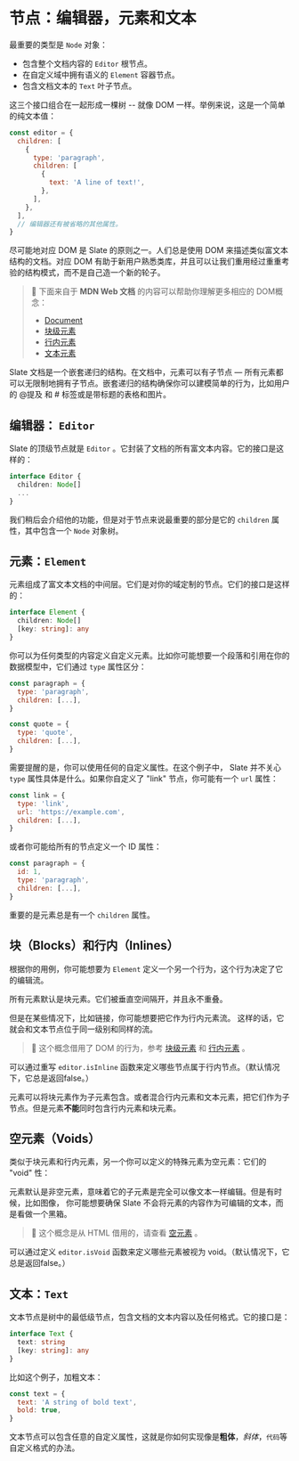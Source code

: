# 节点：编辑器，元素和文本

最重要的类型是 `Node` 对象：

- 包含整个文档内容的 `Editor` 根节点。
- 在自定义域中拥有语义的 `Element` 容器节点。
- 包含文档文本的 `Text` 叶子节点。

这三个接口组合在一起形成一棵树 -- 就像 DOM 一样。举例来说，这是一个简单的纯文本值：

```js
const editor = {
  children: [
    {
      type: 'paragraph',
      children: [
        {
          text: 'A line of text!',
        },
      ],
    },
  ],
  // 编辑器还有被省略的其他属性。
}
```

尽可能地对应 DOM 是 Slate 的原则之一。人们总是使用 DOM 来描述类似富文本结构的文档。对应 DOM 有助于新用户熟悉类库，并且可以让我们重用经过重重考验的结构模式，而不是自己造一个新的轮子。

> 🤖 下面来自于 **MDN Web 文档** 的内容可以帮助你理解更多相应的 DOM概念：
>
> - [Document](https://developer.mozilla.org/en-US/docs/Web/API/Document)
> - [块级元素](https://developer.mozilla.org/zh-CN/docs/Web/HTML/Block-level_elements)
> - [行内元素](https://developer.mozilla.org/zh-CN/docs/Web/HTML/Inline_elements)
> - [文本元素](https://developer.mozilla.org/en-US/docs/Web/API/Text)

Slate 文档是一个嵌套递归的结构。在文档中，元素可以有子节点 — 所有元素都可以无限制地拥有子节点。嵌套递归的结构确保你可以建模简单的行为，比如用户的 @提及 和 # 标签或是带标题的表格和图片。

##  编辑器： `Editor`

Slate 的顶级节点就是 `Editor` 。它封装了文档的所有富文本内容。它的接口是这样的：

```ts
interface Editor {
  children: Node[]
  ...
}
```

我们稍后会介绍他的功能，但是对于节点来说最重要的部分是它的 `children` 属性，其中包含一个 `Node` 对象树。

## 元素：`Element`

元素组成了富文本文档的中间层。它们是对你的域定制的节点。它们的接口是这样的：

```ts
interface Element {
  children: Node[]
  [key: string]: any
}
```

你可以为任何类型的内容定义自定义元素。比如你可能想要一个段落和引用在你的数据模型中，它们通过 `type` 属性区分：

```js
const paragraph = {
  type: 'paragraph',
  children: [...],
}

const quote = {
  type: 'quote',
  children: [...],
}
```

需要提醒的是，你可以使用任何的自定义属性。在这个例子中， Slate 并不关心 `type` 属性具体是什么。如果你自定义了 "link" 节点，你可能有一个 `url` 属性：

```js
const link = {
  type: 'link',
  url: 'https://example.com',
  children: [...],
}
```

或者你可能给所有的节点定义一个 ID 属性：

```js
const paragraph = {
  id: 1,
  type: 'paragraph',
  children: [...],
}
```

重要的是元素总是有一个 `children` 属性。

## 块（Blocks）和行内（Inlines）

根据你的用例，你可能想要为 `Element` 定义一个另一个行为，这个行为决定了它的编辑流。

所有元素默认是块元素。它们被垂直空间隔开，并且永不重叠。

但是在某些情况下，比如链接，你可能想要把它作为行内元素流。 这样的话，它就会和文本节点位于同一级别和同样的流。

> 🤖 这个概念借用了 DOM 的行为，参考 [块级元素](https://developer.mozilla.org/zh-CN/docs/Web/HTML/Block-level_elements) 和 [行内元素](https://developer.mozilla.org/zh-CN/docs/Web/HTML/Inline_elements) 。

可以通过重写 `editor.isInline` 函数来定义哪些节点属于行内节点。（默认情况下，它总是返回false。）

元素可以将块元素作为子元素包含。或者混合行内元素和文本元素，把它们作为子节点。但是元素**不能**同时包含行内元素和块元素。

## 空元素（Voids）

类似于块元素和行内元素，另一个你可以定义的特殊元素为空元素：它们的 "void" 性：

元素默认是非空元素，意味着它的子元素是完全可以像文本一样编辑。但是有时候，比如图像， 你可能想要确保 Slate 不会将元素的内容作为可编辑的文本，而是看做一个黑箱。

> 🤖 这个概念是从 HTML 借用的，请查看 [空元素](https://www.w3.org/TR/2011/WD-html-markup-20110405/syntax.html#void-element) 。

可以通过定义 `editor.isVoid` 函数来定义哪些元素被视为 void。（默认情况下，它总是返回false。）

## 文本：`Text`

文本节点是树中的最低级节点，包含文档的文本内容以及任何格式。它的接口是：

```ts
interface Text {
  text: string
  [key: string]: any
}
```

比如这个例子，加粗文本：

```js
const text = {
  text: 'A string of bold text',
  bold: true,
}
```

文本节点可以包含任意的自定义属性，这就是你如何实现像是**粗体**，_斜体_，`代码`等自定义格式的办法。
